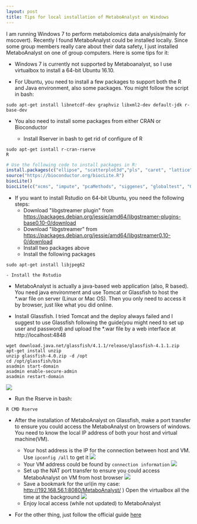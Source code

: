 ```yaml
---
layout: post
title: Tips for local installation of MetaboAnalyst on Windows
---
```


I am running Windows 7 to perform metabolomics data analysis(mainly for mscovert). Recently I found MetaboAnalyst could be installed locally. Since some group members really care about their data safety, I just installed MetaboAnalyst on one of group computers. Here is some tips for it:

- Windows 7 is currently not supported by Metaboanalyst, so I use virtualbox to install a 64-bit Ubuntu 16.10.

- For Ubuntu, you need to install a few packages to support both the R and Java environment, also some packages. You might follow the script in bash:

```
sudo apt-get install libnetcdf-dev graphviz libxml2-dev default-jdk r-base-dev 
```

- You also need to install some packages from either CRAN or Bioconductor

    - Install Rserver in bash to get rid of configure of R

```
sudo apt-get isntall r-cran-rserve
R
```

``` r
# Use the following code to install packages in R:
install.packages(c("ellipse", "scatterplot3d","pls", "caret", "lattice", "Cairo", "randomForest", "e1071","gplots", "som", "xtable", "RColorBrewer", "pheatmap", "igraph", "RJSONIO", "caTools", "ROCR", "pROC"))
source("https://bioconductor.org/biocLite.R")
biocLite()
biocLite(c("xcms", "impute", "pcaMethods", "siggenes", "globaltest", "GlobalAncova", "Rgraphviz", "KEGGgraph", "preprocessCore", "genefilter", "SSPA", "sva"))
```

- If you want to install Rstudio on 64-bit Ubuntu, you need the following steps:
    - Download "libgstreamer plugin" from https://packages.debian.org/jessie/amd64/libgstreamer-plugins-base0.10-0/download
    - Download "libgstreamer" from https://packages.debian.org/jessie/amd64/libgstreamer0.10-0/download
    - Install two packages above
    - Install the following packages
```
sudo apt-get install libjpeg62
```
    - Install the Rstudio

- MetaboAnalyst is actually a java-based web application (also, R based). You need java environment and use Tomcat or Glassfish to host the *.war file on server (Linux or Mac OS). Then you only need to access it by browser, just like what you did online.

- Install Glassfish. I tried Tomcat and the deploy always failed and I suggest to use Glassfish following the guide(you might need to set up user and password) and upload the *.war file by a web interface at http://localhost:4848

```
wget download.java.net/glassfish/4.1.1/release/glassfish-4.1.1.zip
apt-get install unzip
unzip glassfish-4.0.zip -d /opt
cd /opt/glassfish/bin
asadmin start-domain
asadmin enable-secure-admin
asadmin restart-domain
```
![](http://yufree.github.io/blogcn/figure/war.PNG)

- Run the Rserve in bash:

```
R CMD Rserve
```

- After the installation of MetaboAnalyst on Glassfish, make a port transfer to ensure you could access the MetaboAnalyst on browsers of windows. You need to know the local IP address of both your host and virtual machine(VM).

    - Your host address is the IP for the connection between host and VM. Use `ipconfig /all` to get it
    ![](http://yufree.github.io/blogcn/figure/hostip.PNG)
    - Your VM address could be found by `connection information`
    ![](http://yufree.github.io/blogcn/figure/vmip.PNG)
    - Set up the NAT port transfer to ensure you could access MetaboAnalyst on VM from host browser
    ![](http://yufree.github.io/blogcn/figure/porttrans.PNG)
    - Save a bookmark for the url(in my case: http://192.168.56.1:8080/MetaboAnalyst/ ) Open the virtualbox all the time at the background
    ![](http://yufree.github.io/blogcn/figure/ip.PNG)
    - Enjoy local access (while not updated) to MetaboAnalyst
    
- For the other thing, just follow the official guide [here](http://www.metaboanalyst.ca/faces/home.xhtml)